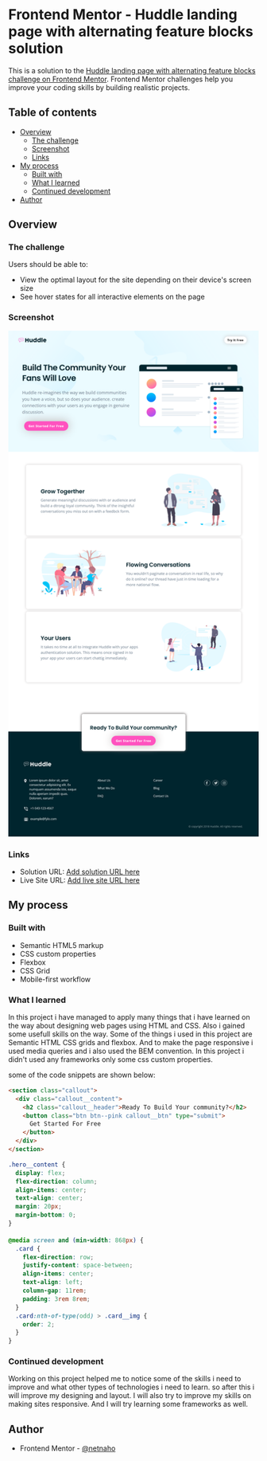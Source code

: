# Frontend Mentor - Huddle landing page with alternating feature blocks solution

This is a solution to the [Huddle landing page with alternating feature blocks challenge on Frontend Mentor](https://www.frontendmentor.io/challenges/huddle-landing-page-with-alternating-feature-blocks-5ca5f5981e82137ec91a5100). Frontend Mentor challenges help you improve your coding skills by building realistic projects.

## Table of contents

- [Overview](#overview)
  - [The challenge](#the-challenge)
  - [Screenshot](#screenshot)
  - [Links](#links)
- [My process](#my-process)
  - [Built with](#built-with)
  - [What I learned](#what-i-learned)
  - [Continued development](#continued-development)
- [Author](#author)

## Overview

### The challenge

Users should be able to:

- View the optimal layout for the site depending on their device's screen size
- See hover states for all interactive elements on the page

### Screenshot

![](./design/huddle.png)

### Links

- Solution URL: [Add solution URL here](https://your-solution-url.com)
- Live Site URL: [Add live site URL here](https://your-live-site-url.com)

## My process

### Built with

- Semantic HTML5 markup
- CSS custom properties
- Flexbox
- CSS Grid
- Mobile-first workflow

### What I learned

In this project i have managed to apply many things that i have learned on the way about designing web pages using HTML and CSS. Also i gained some usefull skills on the way. Some of the things i used in this project are Semantic HTML CSS grids and flexbox. And to make the page responsive i used media queries and i also used the BEM convention. In this project i didn't used any frameworks only some css custom properties.

some of the code snippets are shown below:

```html
<section class="callout">
  <div class="callout__content">
    <h2 class="callout__header">Ready To Build Your community?</h2>
    <button class="btn btn--pink callout__btn" type="submit">
      Get Started For Free
    </button>
  </div>
</section>
```

```css
.hero__content {
  display: flex;
  flex-direction: column;
  align-items: center;
  text-align: center;
  margin: 20px;
  margin-bottom: 0;
}

@media screen and (min-width: 868px) {
  .card {
    flex-direction: row;
    justify-content: space-between;
    align-items: center;
    text-align: left;
    column-gap: 11rem;
    padding: 3rem 8rem;
  }
  .card:nth-of-type(odd) > .card__img {
    order: 2;
  }
}
```

### Continued development

Working on this project helped me to notice some of the skills i need to improve and what other types of technologies i need to learn. so after this i will improve my designing and layout. I will also try to improve my skills on making sites responsive. And I will try learning some frameworks as well.

## Author

- Frontend Mentor - [@netnaho](https://www.frontendmentor.io/profile/netnaho)
